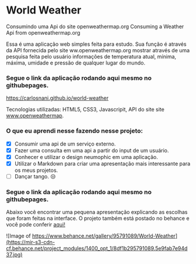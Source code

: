 # World Weather 

Consumindo uma Api do site openweathermap.org
Consuming a Weather Api from openweathermap.org

Essa é uma aplicação web simples feita para estudo. Sua função é através da API fornecida pelo site ww.openweathermap.org  mostrar  através de uma pesquisa feita pelo usuário informações de temperatura atual, mínima, máxima, umidade e pressão de qualquer lugar do mundo.

### Segue o link da aplicação rodando aqui mesmo no githubepages.

https://carlosnani.github.io/world-weather

Tecnologias utilizadas: HTML5, CSS3, Javascripit, API do site site www.openweathermap. 

### O que eu aprendi nesse fazendo nesse projeto:

- [x] Consumir uma api de um serviço externo.
- [x] Fazer uma consulta em uma api a partir do input de um usuário.
- [x] Conhecer e utilizar o design neumophic em uma aplicação.
- [x] Utilizar o Markdown para criar uma apresentação mais interessante para os meus projetos.
- [ ] Dançar tango. :unamused:

### Segue o link da aplicação rodando aqui mesmo no githubepages.

Abaixo você encontrar uma pequena apresentação explicando as escolhas que foram feitas na interface.
O projeto também está postado no behance e você pode conferir [aqui!](https://www.behance.net/gallery/95791089/World-Weather?tracking_source=for_you_feed_user_published)
 
![Image of https://www.behance.net/gallery/95791089/World-Weather](https://mir-s3-cdn-cf.behance.net/project_modules/1400_opt_1/8df1b295791089.5e9fab7e94d37.jpg)
